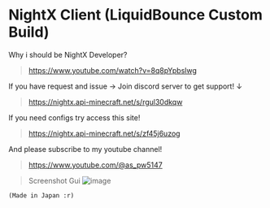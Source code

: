 # NightX Client (LiquidBounce Custom Build)

Why i should be NightX Developer?
> https://www.youtube.com/watch?v=8q8pYpbslwg

If you have request and issue -> Join discord server to get support! ↓
> https://nightx.api-minecraft.net/s/rgul30dkqw

If you need configs try access this site!
> https://nightx.api-minecraft.net/s/zf45j6uzog

And please subscribe to my youtube channel!
> https://www.youtube.com/@as_pw5147
 
> Screenshot Gui
![image](https://user-images.githubusercontent.com/86876065/225078869-04c6b984-11e4-4fd9-8ca4-076d56549758.png)

`(Made in Japan :r)`
